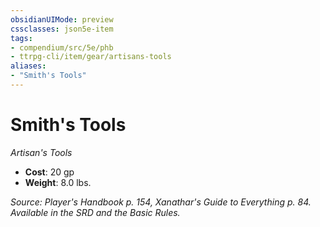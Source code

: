 ```yaml
---
obsidianUIMode: preview
cssclasses: json5e-item
tags:
- compendium/src/5e/phb
- ttrpg-cli/item/gear/artisans-tools
aliases: 
- "Smith's Tools"
---
```

# Smith's Tools
*Artisan's Tools*  

- **Cost**: 20 gp
- **Weight**: 8.0 lbs.

*Source: Player's Handbook p. 154, Xanathar's Guide to Everything p. 84. Available in the SRD and the Basic Rules.*